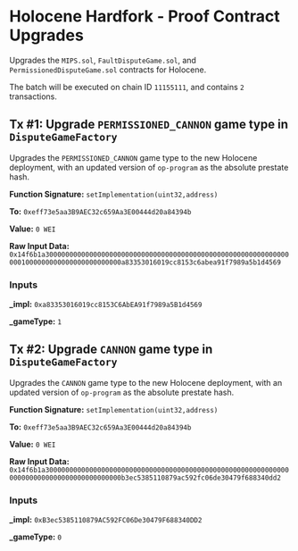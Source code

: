 # Holocene Hardfork - Proof Contract Upgrades
Upgrades the `MIPS.sol`, `FaultDisputeGame.sol`, and `PermissionedDisputeGame.sol` contracts for Holocene.

The batch will be executed on chain ID `11155111`, and contains `2` transactions.

## Tx #1: Upgrade `PERMISSIONED_CANNON` game type in `DisputeGameFactory`
Upgrades the `PERMISSIONED_CANNON` game type to the new Holocene deployment, with an updated version of `op-program` as the absolute prestate hash.

**Function Signature:** `setImplementation(uint32,address)`

**To:** `0xeff73e5aa3B9AEC32c659Aa3E00444d20a84394b`

**Value:** `0 WEI`

**Raw Input Data:** `0x14f6b1a30000000000000000000000000000000000000000000000000000000000000001000000000000000000000000a83353016019cc8153c6abea91f7989a5b1d4569`

### Inputs
**_impl:** `0xa83353016019cc8153C6AbEA91f7989a5B1d4569`

**_gameType:** `1`


## Tx #2: Upgrade `CANNON` game type in `DisputeGameFactory`
Upgrades the `CANNON` game type to the new Holocene deployment, with an updated version of `op-program` as the absolute prestate hash.

**Function Signature:** `setImplementation(uint32,address)`

**To:** `0xeff73e5aa3B9AEC32c659Aa3E00444d20a84394b`

**Value:** `0 WEI`

**Raw Input Data:** `0x14f6b1a30000000000000000000000000000000000000000000000000000000000000000000000000000000000000000b3ec5385110879ac592fc06de30479f688340dd2`

### Inputs
**_impl:** `0xB3ec5385110879AC592FC06De30479F688340DD2`

**_gameType:** `0`

